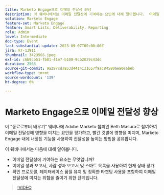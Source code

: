 ```yaml
---
title: Marketo Engage으로 이메일 전달성 향상
description: 이 웨비나에서는 이메일 전달성에 기여하는 요인에 대해 알아봅니다.  이메일 성과 보고서, 사람 성과 보고서 및 스마트 목록을 사용하여 현재 상태 평가.  확인 프로토콜, 데이터베이스 품질 유지 및 정확한 타겟팅 사용을 포함하여 이메일 전달성에 미치는 위험을 줄이기 위한 단계입니다.
solution: Marketo Engage
feature-set: Marketo Engage
feature: Smart Lists, Deliverability, Reporting
role: Admin
level: Intermediate
doc-type: Event
last-substantial-update: 2023-09-07T00:00:00Z
jira: KT-13911
thumbnail: 3423966.jpeg
exl-id: c6b9cb51-fb81-41e7-b100-9cb2029c43dc
duration: 2563
source-git-commit: 9a297cda953d4414131657f9ac84580aea0eabeb
workflow-type: tm+mt
source-wordcount: '139'
ht-degree: 0%

---
```


# Marketo Engage으로 이메일 전달성 향상

이 &quot;동료로부터 배우기&quot; 웨비나에 Adobe Marketo 챔피언 Beth Masura로 참여하여 이메일 전달성에 영향을 미치는 요인을 평가하고, 빨간 깃발에 영향을 미치며, Marketo Engage 내에 내장된 기능을 사용하여 전달성을 높이는 방법을 공유합니다.

이 웨비나에서는 다음에 대해 알아봅니다.

* 이메일 전달성에 기여하는 요소는 무엇입니까?
* 이메일 성과 보고서, 사람 성과 보고서 및 스마트 목록을 사용하여 현재 상태 평가.
* 확인 프로토콜, 데이터베이스 품질 유지 및 정확한 타겟팅 사용을 포함하여 이메일 전달성에 미치는 위험을 줄이기 위한 단계입니다.

>[!VIDEO](https://video.tv.adobe.com/v/3423966/?learn=on)
